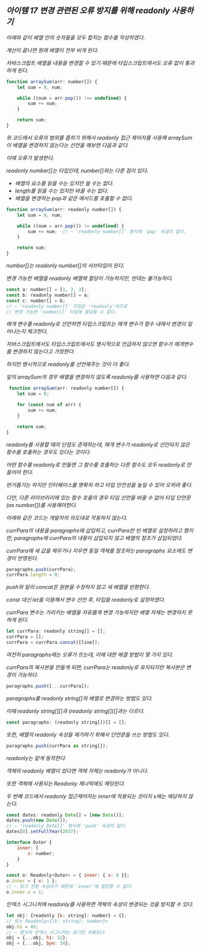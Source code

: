 ## *아이템 17 변경 관련된 오류 방지를 위해 readonly 사용하기*

*아래와 같이 배열 안의 숫자들을 모두 합치는 함수를 작성하였다.*

*계산이 끝나면 원래 배열이 전부 비게 된다.*

*자바스크립트 배열을 내용을 변경할 수 있기 때문에 타입스크립트에서도 오류 없이 통과하게 된다.* 

```jsx
function arraySum(arr: number[]) {
    let sum = 0, num;

    while ((num = arr.pop()) !== undefined) {
        sum += num;
    }

    return sum;
}
```

*위 코드에서 오류의 범위를 좁히기 위해서 readonly 접근 제어자를 사용해 arraySum이 배열을 변경하지 않는다는 선언을 해보면 다음과 같다.*

*이때 오류가 발생한다.*

*readonly number[]는 타입인데, number[]와는 다른 점이 있다.*

- *배열의 요소를 읽을 수는 있지만 쓸 수는 없다.*
- *length를 읽을 수는 있지만 바꿀 수는 없다.*
- *배열을 변경하는 pop과 같은 메서드를 호출할 수 없다.*

```jsx
function arraySum(arr: readonly number[]) {
    let sum = 0, num;

    while ((num = arr.pop()) != undefined) {
        sum += num;  // ~ 'readonly number[]' 형식에 'pop' 속성이 없다.
    }

    return sum;
}
```

*number[]는 readonly number[]의 서브타입이 된다.*

*변경 가능한 배열을 readonly 배열에 할당이 가능하지만, 반대는 불가능하다.*

```jsx
const a: number[] = [1, 2, 3];
const b: readonly number[] = a;
const c: number[] = b;
// ~ 'readonly number[]' 타입은 'readonly'이므로
// 변경 가능한 'number[]' 타입에 할당될 수 없다.
```

*매개 변수를 readonly로 선언하면 타입스크립트는 매개 변수가 함수 내에서 변경이 일어나는지 체크한다.*

*자바스크립트에서도 타입스크립트에서도 명시적으로 언급하지 않으면 함수가 매개변수를 변경하지 않는다고 가정한다.*

*하지만 명시적으로 readonly를 선언해주는 것이 더 좋다.*

*앞의 arraySum의 경우 배열을 변경하지 않도록 readonly를 사용하면 다음과 같다.*

```jsx
 function arraySum(arr: readonly number[]) {
    let sum = 0;

    for (const num of arr) {
        sum += num;
    }

    return sum;
}
```

*readonly를 사용할 때의 단점도 존재하는데, 매개 변수가 readonly로 선언되지 않은 함수를 호출하는 경우도 있다는 것이다.*

*어떤 함수를 readonly로 만들면 그 함수를 호출하는 다른 함수도 모두 readonly로 만들어야 한다.*

*번거롭기는 하지만 인터페이스를 명확히 하고 타입 안전성을 높일 수 있어 오히려 좋다.*

*다만, 다른 라이브러리에 있는 함수 호출의 경우 타입 선언을 바꿀 수 없어 타입 단언문(as number[])를 사용해야한다.*

*아래와 같은 코드는 개발자의 의도대로 작동하지 않는다.*

*currPara의 내용을 paragraphs에 삽입하고, currPara만 빈 배열로 설정하려고 했지만, paragraphs에 currPara의 내용이 삽입되지 않고 배열의 참조가 삽입되었다.*

*currPara에 새 값을 채우거나 지우면 동일 객체를 참조하는 paragraphs 요소에도 변경이 반영된다.*

```jsx
paragraphs.push(currPara);
currPara.length = 0;
```

*push와 달리 concat은 원본을 수정하지 않고 새 배열을 반환한다.*

*const 대신 let을 이용해서 변수 선언 후, 타입을 readonly로 설정하였다.*

*currPara 변수는 가리키는 배열을 자유롭게 변경 가능하지만 배열 자체는 변경하지 못하게 된다.*

```jsx
let currPara: readonly string[] = [];
currPara = [];
currPara = currPara.concat([line]);
```

*여전히 paragraphs에는 오류가 뜨는데, 이에 대한 해결 방법이 몇 가지 있다.*

*currPara의 복사본을 만들게 되면, currPara는 readonly로 유지되지만 복사본은 변경이 가능하다.*

```jsx
paragraphs.push([...currPara]);
```

*paragraphs를 readonly string[]의 배열로 변경하는 방법도 있다.*

*이때 readonly string[][]과 (readonly string[])[]과는 다르다.*

```jsx
const paragraphs: (readonly string[])[] = [];
```

*또한, 배열의 readonly 속성을 제거하기 위해서 단언문을 쓰는 방법도 있다.*

```jsx
paragraphs.push(currPara as string[]);
```

*readonly는 얕게 동작한다.*

*객체의 readonly 배열이 있다면 객체 자체는 readonly가 아니다.*

*또한 객체에 사용되는 Readonly 제너릭에도 해당된다.*

*두 번째 코드에서 readonly 접근제어자는 inner에 적용되는 것이지 x에는 해당하지 않는다.*

```jsx
const dates: readonly Date[] = [new Date()];
dates.push(new Date());
// ~ 'readonly Date[]' 형식에 'push' 속성이 없다.
dates[0].setFullYear(2037); 
```

```jsx
interface Outer {
	inner: {
		x: number;
	}
}

const o: Readonly<Outer> = { inner: { x: 0 }};
o.inner = { x: 1 };
// ~ 읽기 전용 속성이기 때문에 'inner'에 할당할 수 없다.
o.inner.x = 1;
```

*인덱스 시그니처에 readonly를 사용하면 객체의 속성이 변경되는 것을 방지할 수 있다.*

```jsx
let obj: {readonly [k: string]: number} = {};
// 또는 Readonly<{[k: string]: number}>
obj.h1 = 45;
// ~ 형식의 인덱스 시그니처는 읽기만 허용된다.
obj = {...obj, h1: 12};
obj = {...obj, bye: 34};
```